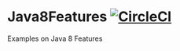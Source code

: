 # Java8Features     [![CircleCI](https://circleci.com/gh/sandeepvalapi/Java8Features/tree/master.svg?style=svg)](https://circleci.com/gh/sandeepvalapi/Java8Features/tree/master)
Examples on Java 8 Features 
